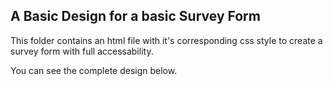 ## A Basic Design for a basic Survey Form

This folder contains an html file with it's corresponding css style to create a survey form with full accessability.

You can see the complete design below.